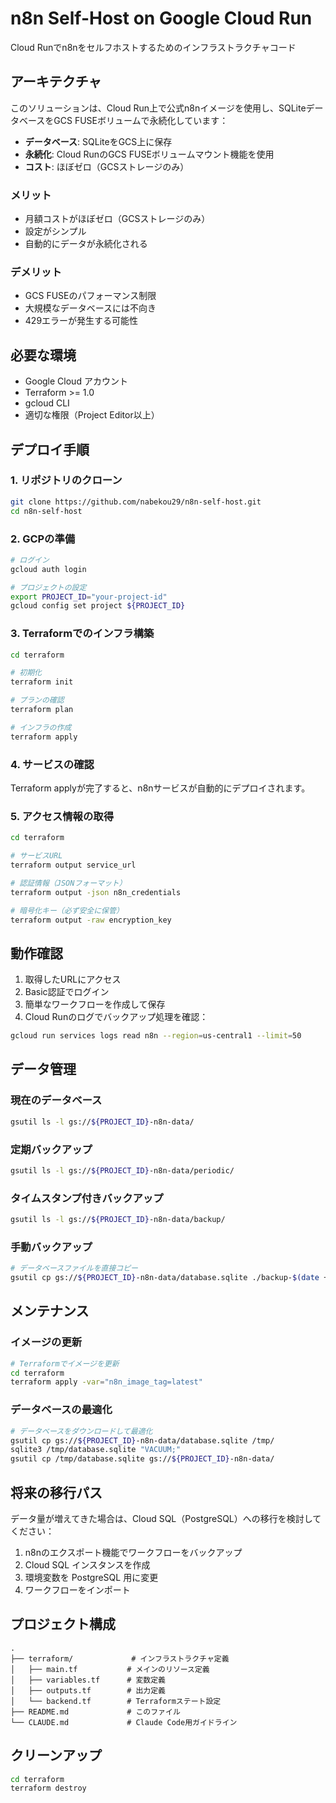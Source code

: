 # n8n Self-Host on Google Cloud Run

Cloud Runでn8nをセルフホストするためのインフラストラクチャコード

## アーキテクチャ

このソリューションは、Cloud Run上で公式n8nイメージを使用し、SQLiteデータベースをGCS FUSEボリュームで永続化しています：

- **データベース**: SQLiteをGCS上に保存
- **永続化**: Cloud RunのGCS FUSEボリュームマウント機能を使用
- **コスト**: ほぼゼロ（GCSストレージのみ）

### メリット

- 月額コストがほぼゼロ（GCSストレージのみ）
- 設定がシンプル
- 自動的にデータが永続化される

### デメリット

- GCS FUSEのパフォーマンス制限
- 大規模なデータベースには不向き
- 429エラーが発生する可能性

## 必要な環境

- Google Cloud アカウント
- Terraform >= 1.0
- gcloud CLI
- 適切な権限（Project Editor以上）

## デプロイ手順

### 1. リポジトリのクローン

```bash
git clone https://github.com/nabekou29/n8n-self-host.git
cd n8n-self-host
```

### 2. GCPの準備

```bash
# ログイン
gcloud auth login

# プロジェクトの設定
export PROJECT_ID="your-project-id"
gcloud config set project ${PROJECT_ID}
```

### 3. Terraformでのインフラ構築

```bash
cd terraform

# 初期化
terraform init

# プランの確認
terraform plan

# インフラの作成
terraform apply
```

### 4. サービスの確認

Terraform applyが完了すると、n8nサービスが自動的にデプロイされます。

### 5. アクセス情報の取得

```bash
cd terraform

# サービスURL
terraform output service_url

# 認証情報（JSONフォーマット）
terraform output -json n8n_credentials

# 暗号化キー（必ず安全に保管）
terraform output -raw encryption_key
```

## 動作確認

1. 取得したURLにアクセス
2. Basic認証でログイン
3. 簡単なワークフローを作成して保存
4. Cloud Runのログでバックアップ処理を確認：

```bash
gcloud run services logs read n8n --region=us-central1 --limit=50
```

## データ管理

### 現在のデータベース

```bash
gsutil ls -l gs://${PROJECT_ID}-n8n-data/
```

### 定期バックアップ

```bash
gsutil ls -l gs://${PROJECT_ID}-n8n-data/periodic/
```

### タイムスタンプ付きバックアップ

```bash
gsutil ls -l gs://${PROJECT_ID}-n8n-data/backup/
```

### 手動バックアップ

```bash
# データベースファイルを直接コピー
gsutil cp gs://${PROJECT_ID}-n8n-data/database.sqlite ./backup-$(date +%Y%m%d-%H%M%S).sqlite
```

## メンテナンス

### イメージの更新

```bash
# Terraformでイメージを更新
cd terraform
terraform apply -var="n8n_image_tag=latest"
```

### データベースの最適化

```bash
# データベースをダウンロードして最適化
gsutil cp gs://${PROJECT_ID}-n8n-data/database.sqlite /tmp/
sqlite3 /tmp/database.sqlite "VACUUM;"
gsutil cp /tmp/database.sqlite gs://${PROJECT_ID}-n8n-data/
```

## 将来の移行パス

データ量が増えてきた場合は、Cloud SQL（PostgreSQL）への移行を検討してください：

1. n8nのエクスポート機能でワークフローをバックアップ
2. Cloud SQL インスタンスを作成
3. 環境変数を PostgreSQL 用に変更
4. ワークフローをインポート

## プロジェクト構成

```
.
├── terraform/             # インフラストラクチャ定義
│   ├── main.tf           # メインのリソース定義
│   ├── variables.tf      # 変数定義
│   ├── outputs.tf        # 出力定義
│   └── backend.tf        # Terraformステート設定
├── README.md             # このファイル
└── CLAUDE.md             # Claude Code用ガイドライン
```

## クリーンアップ

```bash
cd terraform
terraform destroy
```

